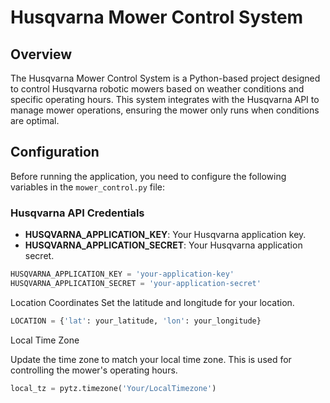 # Husqvarna Mower Control System

## Overview

The Husqvarna Mower Control System is a Python-based project designed to control Husqvarna robotic mowers based on weather conditions and specific operating hours. This system integrates with the Husqvarna API to manage mower operations, ensuring the mower only runs when conditions are optimal.

## Configuration

Before running the application, you need to configure the following variables in the `mower_control.py` file:

### Husqvarna API Credentials

- **HUSQVARNA_APPLICATION_KEY**: Your Husqvarna application key.
- **HUSQVARNA_APPLICATION_SECRET**: Your Husqvarna application secret.

```python
HUSQVARNA_APPLICATION_KEY = 'your-application-key'
HUSQVARNA_APPLICATION_SECRET = 'your-application-secret'
```
Location Coordinates
Set the latitude and longitude for your location.
```python
LOCATION = {'lat': your_latitude, 'lon': your_longitude}

```
Local Time Zone

Update the time zone to match your local time zone. This is used for controlling the mower's operating hours.
```python
local_tz = pytz.timezone('Your/LocalTimezone')

